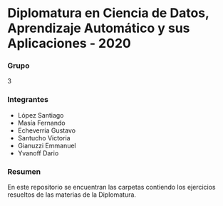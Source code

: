 # Diplomatura en Ciencia de Datos, Aprendizaje Automático y sus Aplicaciones - 2020


### Grupo 

3

### Integrantes
- López Santiago
- Masía Fernando
- Echeverria Gustavo
- Santucho Victoria
- Gianuzzi Emmanuel
- Yvanoff Dario

### Resumen
En este repositorio se encuentran las carpetas contiendo los ejercicios resueltos de las materias de la Diplomatura.
